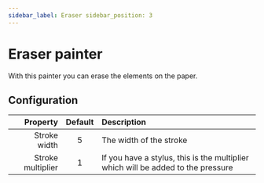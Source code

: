 ```yaml
---
sidebar_label: Eraser sidebar_position: 3
---
```


# Eraser painter

With this painter you can erase the elements on the paper.

## Configuration

|          Property | Default | Description                                                                      |
| ----------------: | :-----: | :------------------------------------------------------------------------------- |
|      Stroke width |    5    | The width of the stroke                                                          |
| Stroke multiplier |    1    | If you have a stylus, this is the multiplier which will be added to the pressure |
